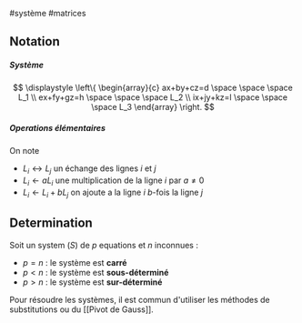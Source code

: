 #système #matrices 
## Notation
##### Système
$$
\displaystyle
\left\{ 
\begin{array}{c}
ax+by+cz=d \space \space \space L_1 \\ 
ex+fy+gz=h \space \space \space L_2 \\ 
ix+jy+kz=l \space \space \space L_3
\end{array}
\right. 
$$

##### Operations élémentaires
On note
- $L_i \leftrightarrow L_j$ un échange des lignes $i$ et $j$
- $L_i \leftarrow aL_i$ une multiplication de la ligne $i$ par $a \ne 0$ 
- $L_i \leftarrow L_i + bL_j$ on ajoute a la ligne $i$ $b$-fois la ligne $j$

## Determination 
Soit un system $(S)$ de $p$ equations et $n$ inconnues :
- $p = n$ : le système est **carré**
- $p < n$ : le système est **sous-déterminé**
- $p > n$ : le système est **sur-déterminé**

Pour résoudre les systèmes, il est commun d'utiliser les méthodes de substitutions ou du [[Pivot de Gauss]].
